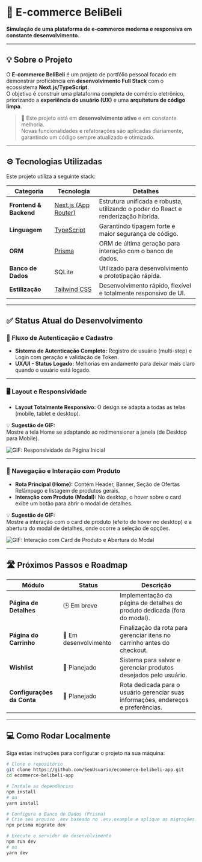 # 🚀 E-commerce BeliBeli

**Simulação de uma plataforma de e-commerce moderna e responsiva em constante desenvolvimento.**

---

## 💡 Sobre o Projeto

O **E-commerce BeliBeli** é um projeto de portfólio pessoal focado em demonstrar proficiência em **desenvolvimento Full Stack** com o ecossistema **Next.js/TypeScript**.  
O objetivo é construir uma plataforma completa de comércio eletrônico, priorizando a **experiência do usuário (UX)** e uma **arquitetura de código limpa**.

> 🧠 Este projeto está em **desenvolvimento ativo** e em constante melhoria.  
> Novas funcionalidades e refatorações são aplicadas diariamente, garantindo um código sempre atualizado e otimizado.

---

## ⚙️ Tecnologias Utilizadas

Este projeto utiliza a seguinte stack:

| Categoria | Tecnologia | Detalhes |
|------------|-------------|-----------|
| **Frontend & Backend** | [Next.js (App Router)](https://nextjs.org/) | Estrutura unificada e robusta, utilizando o poder do React e renderização híbrida. |
| **Linguagem** | [TypeScript](https://www.typescriptlang.org/) | Garantindo tipagem forte e maior segurança de código. |
| **ORM** | [Prisma](https://www.prisma.io/) | ORM de última geração para interação com o banco de dados. |
| **Banco de Dados** | SQLite | Utilizado para desenvolvimento e prototipação rápida. |
| **Estilização** | [Tailwind CSS](https://tailwindcss.com/) | Desenvolvimento rápido, flexível e totalmente responsivo de UI. |

---

## ✅ Status Atual do Desenvolvimento

### 🔐 Fluxo de Autenticação e Cadastro
- **Sistema de Autenticação Completo:** Registro de usuário (multi-step) e Login com geração e validação de Token.  
- **UX/UI - Status Logado:** Melhorias em andamento para deixar mais claro quando o usuário está logado.

---

### 🖥️ Layout e Responsividade
- **Layout Totalmente Responsivo:** O design se adapta a todas as telas (mobile, tablet e desktop).

💡 **Sugestão de GIF:**  
Mostre a tela Home se adaptando ao redimensionar a janela (de Desktop para Mobile).

![GIF: Responsividade da Página Inicial](docs/gifs/belibeliresponsivity.gif)

---

### 🛒 Navegação e Interação com Produto
- **Rota Principal (Home):** Contém Header, Banner, Seção de Ofertas Relâmpago e listagem de produtos gerais.  
- **Interação com Produto (Modal):** No desktop, o hover sobre o card exibe um botão para abrir o modal de detalhes.

💡 **Sugestão de GIF:**  
Mostre a interação com o card de produto (efeito de hover no desktop) e a abertura do modal de detalhes, onde ocorre a seleção de opções.

![GIF: Interação com Card de Produto e Abertura do Modal](docs/gifs/product_modal_interaction.gif)

---

## 🛣️ Próximos Passos e Roadmap

| Módulo | Status | Descrição |
|---------|---------|-----------|
| **Página de Detalhes** | 🕒 Em breve | Implementação da página de detalhes do produto dedicada (fora do modal). |
| **Página do Carrinho** | 🚧 Em desenvolvimento | Finalização da rota para gerenciar itens no carrinho antes do checkout. |
| **Wishlist** | 📝 Planejado | Sistema para salvar e gerenciar produtos desejados pelo usuário. |
| **Configurações da Conta** | 📝 Planejado | Rota dedicada para o usuário gerenciar suas informações, endereços e preferências. |

---

## 💻 Como Rodar Localmente

Siga estas instruções para configurar o projeto na sua máquina:

```bash
# Clone o repositório
git clone https://github.com/SeuUsuario/ecommerce-belibeli-app.git
cd ecommerce-belibeli-app

# Instale as dependências
npm install
# ou
yarn install

# Configure o Banco de Dados (Prisma)
# Crie seu arquivo .env baseado no .env.example e aplique as migrações:
npx prisma migrate dev

# Execute o servidor de desenvolvimento
npm run dev
# ou
yarn dev